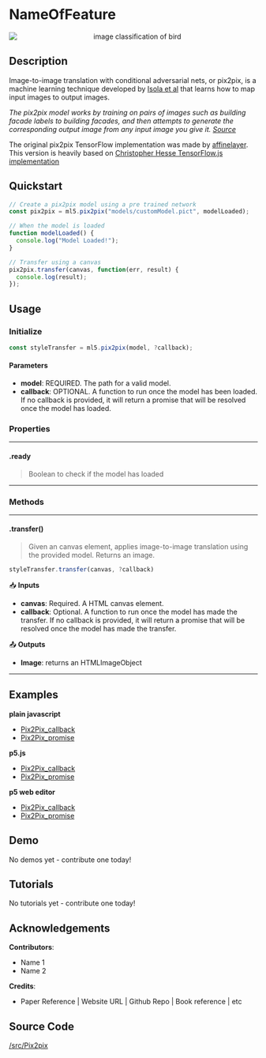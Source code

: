 # NameOfFeature


<center>
    <img style="display:block; max-height:20rem" alt="image classification of bird" src="https://via.placeholder.com/150">
</center>


## Description

Image-to-image translation with conditional adversarial nets, or pix2pix, is a machine learning technique developed by
[Isola et al](https://github.com/phillipi/pix2pix) that learns how to map input images to output images.

*The pix2pix model works by training on pairs of images such as building facade labels to building facades, and then attempts to generate the corresponding output image from any input image you give it. [Source](https://affinelayer.com/pixsrv/)*

The original pix2pix TensorFlow implementation was made by [affinelayer](https://github.com/affinelayer/pix2pix-tensorflow).
This version is heavily based on [Christopher Hesse TensorFlow.js implementation](https://github.com/affinelayer/pix2pix-tensorflow/tree/master/server)

## Quickstart

```js
// Create a pix2pix model using a pre trained network
const pix2pix = ml5.pix2pix("models/customModel.pict", modelLoaded);

// When the model is loaded
function modelLoaded() {
  console.log("Model Loaded!");
}

// Transfer using a canvas
pix2pix.transfer(canvas, function(err, result) {
  console.log(result);
});
```


## Usage

### Initialize

```js
const styleTransfer = ml5.pix2pix(model, ?callback);
```

#### Parameters
* **model**: REQUIRED. The path for a valid model.
* **callback**: OPTIONAL. A function to run once the model has been loaded. If no callback is provided, it will return a promise that will be resolved once the model has loaded.


### Properties

***
#### .ready
> Boolean to check if the model has loaded
***


### Methods


***
#### .transfer()
> Given an canvas element, applies image-to-image translation using the provided model. Returns an image.

```js
styleTransfer.transfer(canvas, ?callback)
```

📥 **Inputs**

* **canvas**: Required. A HTML canvas element.
* **callback**: Optional. A function to run once the model has made the transfer. If no callback is provided, it will return a promise that will be resolved once the model has made the transfer.

📤 **Outputs**

* **Image**: returns an HTMLImageObject

***


## Examples

**plain javascript**
* [Pix2Pix_callback](https://github.com/ml5js/ml5-examples/tree/release/javascript/Pix2Pix/Pix2Pix_callback)
* [Pix2Pix_promise](https://github.com/ml5js/ml5-examples/tree/release/javascript/Pix2Pix/Pix2Pix_promise)


**p5.js**
* [Pix2Pix_callback](https://github.com/ml5js/ml5-examples/tree/release/p5js/Pix2Pix/Pix2Pix_callback)
* [Pix2Pix_promise](https://github.com/ml5js/ml5-examples/tree/release/p5js/Pix2Pix/Pix2Pix_promise)

**p5 web editor**
* [Pix2Pix_callback]()
* [Pix2Pix_promise]()

## Demo

No demos yet - contribute one today!

## Tutorials

No tutorials yet - contribute one today!

## Acknowledgements

**Contributors**:
  * Name 1
  * Name 2

**Credits**:
  * Paper Reference | Website URL | Github Repo | Book reference | etc

## Source Code

[/src/Pix2pix](https://github.com/ml5js/ml5-library/tree/release/src/Pix2pix)
